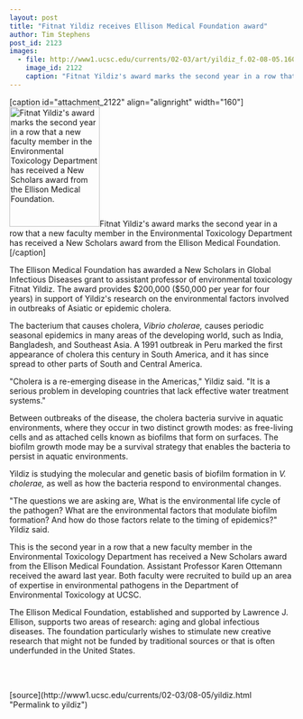 ```yaml
---
layout: post
title: "Fitnat Yildiz receives Ellison Medical Foundation award"
author: Tim Stephens
post_id: 2123
images:
  - file: http://www1.ucsc.edu/currents/02-03/art/yildiz_f.02-08-05.160.jpg
    image_id: 2122
    caption: "Fitnat Yildiz's award marks the second year in a row that a new faculty member in the Environmental Toxicology Department has received a New Scholars award from the Ellison Medical Foundation."
---
```


[caption id="attachment_2122" align="alignright" width="160"]<a href="http://localhost/mysite/wp-content/uploads/2002/08/yildiz_f.02-08-05.160.jpg"><img class="size-full wp-image-2122" src="http://localhost/mysite/wp-content/uploads/2002/08/yildiz_f.02-08-05.160.jpg" alt="Fitnat Yildiz's award marks the second year in a row that a new faculty member in the Environmental Toxicology Department has received a New Scholars award from the Ellison Medical Foundation." width="160" height="213" /></a>Fitnat Yildiz's award marks the second year in a row that a new faculty member in the Environmental Toxicology Department has received a New Scholars award from the Ellison Medical Foundation.[/caption]
<p>
  The Ellison Medical Foundation has awarded a New Scholars in Global Infectious Diseases grant to assistant professor of environmental toxicology Fitnat Yildiz. The award provides $200,000 ($50,000 per year for four years) in support of Yildiz's research on the environmental factors involved in outbreaks of Asiatic or epidemic cholera.
</p>
<p>
  The bacterium that causes cholera, <i>Vibrio cholerae,</i> causes periodic seasonal epidemics in many areas of the developing world, such as India, Bangladesh, and Southeast Asia. A 1991 outbreak in Peru marked the first appearance of cholera this century in South America, and it has since spread to other parts of South and Central America.<br>
</p>
<p>
  "Cholera is a re-emerging disease in the Americas," Yildiz said. "It is a serious problem in developing countries that lack effective water treatment systems."<br>
</p>
<p>
  Between outbreaks of the disease, the cholera bacteria survive in aquatic environments, where they occur in two distinct growth modes: as free-living cells and as attached cells known as biofilms that form on surfaces. The biofilm growth mode may be a survival strategy that enables the bacteria to persist in aquatic environments.<br>
</p>
<p>
  Yildiz is studying the molecular and genetic basis of biofilm formation in <i>V. cholerae,</i> as well as how the bacteria respond to environmental changes.<br>
</p>
<p>
  "The questions we are asking are, What is the environmental life cycle of the pathogen? What are the environmental factors that modulate biofilm formation? And how do those factors relate to the timing of epidemics?" Yildiz said.<br>
</p>
<p>
  This is the second year in a row that a new faculty member in the Environmental Toxicology Department has received a New Scholars award from the Ellison Medical Foundation. Assistant Professor Karen Ottemann received the award last year. Both faculty were recruited to build up an area of expertise in environmental pathogens in the Department of Environmental Toxicology at UCSC.<br>
</p>
<p>
  The Ellison Medical Foundation, established and supported by Lawrence J. Ellison, supports two areas of research: aging and global infectious diseases. The foundation particularly wishes to stimulate new creative research that might not be funded by traditional sources or that is often underfunded in the United States.<br>
</p>
<p>
  <br>
  <br>

</p>
<p>

</p>
[source](http://www1.ucsc.edu/currents/02-03/08-05/yildiz.html "Permalink to yildiz")
